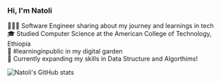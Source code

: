 ### Hi, I'm Natoli

🧑🏻‍💻 Software Engineer sharing about my journey and learnings in tech<br/>
🎓 Studied Computer Science at the American College of Technology, Ethiopia<br/>
🌱 #learninginpublic in my digital garden<br/>
💭 Currently expanding my skills in Data Structure and Algorthims!<br/>

![Natoli's GitHub stats](https://github-readme-stats.vercel.app/api?username=nat2132&show_icons=true&theme=transparent)
